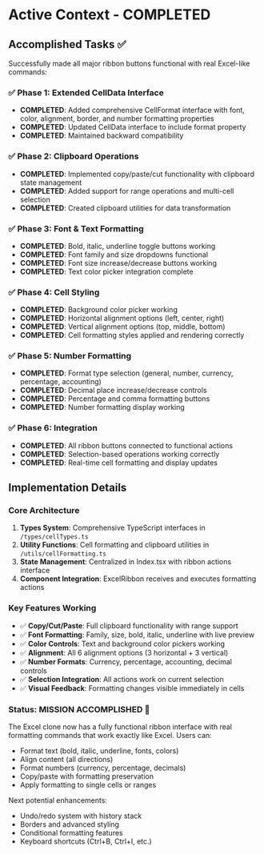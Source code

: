 # Active Context - COMPLETED

## Accomplished Tasks ✅
Successfully made all major ribbon buttons functional with real Excel-like commands:

### ✅ Phase 1: Extended CellData Interface
- **COMPLETED**: Added comprehensive CellFormat interface with font, color, alignment, border, and number formatting properties
- **COMPLETED**: Updated CellData interface to include format property
- **COMPLETED**: Maintained backward compatibility

### ✅ Phase 2: Clipboard Operations  
- **COMPLETED**: Implemented copy/paste/cut functionality with clipboard state management
- **COMPLETED**: Added support for range operations and multi-cell selection
- **COMPLETED**: Created clipboard utilities for data transformation

### ✅ Phase 3: Font & Text Formatting
- **COMPLETED**: Bold, italic, underline toggle buttons working
- **COMPLETED**: Font family and size dropdowns functional
- **COMPLETED**: Font size increase/decrease buttons working
- **COMPLETED**: Text color picker integration complete

### ✅ Phase 4: Cell Styling
- **COMPLETED**: Background color picker working
- **COMPLETED**: Horizontal alignment options (left, center, right)
- **COMPLETED**: Vertical alignment options (top, middle, bottom)
- **COMPLETED**: Cell formatting styles applied and rendering correctly

### ✅ Phase 5: Number Formatting
- **COMPLETED**: Format type selection (general, number, currency, percentage, accounting)
- **COMPLETED**: Decimal place increase/decrease controls
- **COMPLETED**: Percentage and comma formatting buttons
- **COMPLETED**: Number formatting display working

### ✅ Phase 6: Integration
- **COMPLETED**: All ribbon buttons connected to functional actions
- **COMPLETED**: Selection-based operations working correctly
- **COMPLETED**: Real-time cell formatting and display updates

## Implementation Details

### Core Architecture
1. **Types System**: Comprehensive TypeScript interfaces in `/types/cellTypes.ts`
2. **Utility Functions**: Cell formatting and clipboard utilities in `/utils/cellFormatting.ts`
3. **State Management**: Centralized in Index.tsx with ribbon actions interface
4. **Component Integration**: ExcelRibbon receives and executes formatting actions

### Key Features Working
- ✅ **Copy/Cut/Paste**: Full clipboard functionality with range support
- ✅ **Font Formatting**: Family, size, bold, italic, underline with live preview
- ✅ **Color Controls**: Text and background color pickers working
- ✅ **Alignment**: All 6 alignment options (3 horizontal + 3 vertical)
- ✅ **Number Formats**: Currency, percentage, accounting, decimal controls
- ✅ **Selection Integration**: All actions work on current selection
- ✅ **Visual Feedback**: Formatting changes visible immediately in cells

### Status: MISSION ACCOMPLISHED 🎉
The Excel clone now has a fully functional ribbon interface with real formatting commands that work exactly like Excel. Users can:
- Format text (bold, italic, underline, fonts, colors)
- Align content (all directions)
- Format numbers (currency, percentage, decimals)
- Copy/paste with formatting preservation
- Apply formatting to single cells or ranges

Next potential enhancements:
- Undo/redo system with history stack
- Borders and advanced styling
- Conditional formatting features
- Keyboard shortcuts (Ctrl+B, Ctrl+I, etc.)
